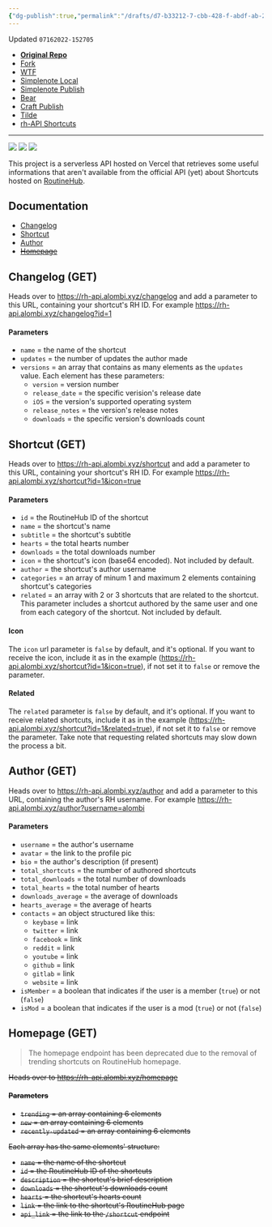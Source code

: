 ```yaml
---
{"dg-publish":true,"permalink":"/drafts/d7-b33212-7-cbb-428-f-abdf-ab-2628-ee-073-e/","dgHomeLink":true,"dgPassFrontmatter":false}
---
```


Updated `07162022-152705`

- [**Original Repo**](https://github.com/alombi/rh-api)
- [Fork](https://github.com/extratone/rh-api)
- [WTF](https://davidblue.wtf/drafts/D7B33212-7CBB-428F-ABDF-AB2628EE073E.html)
- [Simplenote Local](simplenote://note/3f8c8d1f3e24458ca659b302ae606eec)
- [Simplenote Publish](http://simp.ly/publish/Dy64cp)
- [Bear](bear://x-callback-url/open-note?id=F260C0FB-BD16-4CF9-8045-7C8BC078572F-1652-0000007820867EA4)
- [Craft Publish](https://www.craft.do/s/VsmpsMTTPNzeIA)
- [Tilde](https://tilde.town/~extratone/manual/rh-api/)
- [rh-API Shortcuts](drafts://open?uuid=D85497A7-6524-44CD-A1C2-BEA4A241FBF8)

---

![](https://img.shields.io/website?down_message=offline&up_message=online&url=https%3A%2F%2Frh-api.alombi.xyz)
![](https://img.shields.io/github/release-date/alombi/rh-api?label=latest%20release)
![](https://img.shields.io/badge/project%20status-active-brightgreen)

This project is a serverless API hosted on Vercel that retrieves some useful informations that aren't available from the official API (yet) about Shortcuts hosted on [RoutineHub](https://routinehub.co).

## Documentation
* [Changelog](#changelog-get)
* [Shortcut](#shortcut-get)
* [Author](#author-get)
* ~~[Homepage](#homepage-get)~~


## Changelog (GET)
Heads over to https://rh-api.alombi.xyz/changelog and add a parameter to this URL, containing your shortcut's RH ID. For example https://rh-api.alombi.xyz/changelog?id=1

#### Parameters
* `name` = the name of the shortcut
* `updates` = the number of updates the author made
* `versions` = an array that contains as many elements as the `updates` value. Each element has these parameters:
   * `version` = version number
   * `release_date` = the specific verision's release date
   * `iOS` = the version's supported operating system
   * `release_notes` = the version's release notes
   * `downloads` = the specific version's downloads count

## Shortcut (GET)
Heads over to https://rh-api.alombi.xyz/shortcut and add a parameter to this URL, containing your shortcut's RH ID. For example https://rh-api.alombi.xyz/shortcut?id=1&icon=true

#### Parameters
* `id` = the RoutineHub ID of the shortcut
* `name` = the shortcut's name
* `subtitle` = the shortcut's subtitle
* `hearts` = the total hearts number
* `downloads` = the total downloads number
* `icon` = the shortcut's icon (base64 encoded). Not included by default.
* `author` = the shortcut's author username
* `categories` = an array of minum 1 and maximum 2 elements containing shortcut's categories
* `related` = an array with 2 or 3 shortcuts that are related to the shortcut. This parameter includes a shortcut authored by the same user and one from each category of the shortcut. Not included by default. 

#### Icon
The `icon` url parameter is `false` by default, and it's optional. If you want to receive the icon, include it as in the example (https://rh-api.alombi.xyz/shortcut?id=1&icon=true), if not set it to `false` or remove the parameter.

#### Related 
The `related` parameter is `false` by default, and it's optional. If you want to receive related shortcuts, include it as in the example (https://rh-api.alombi.xyz/shortcut?id=1&related=true), if not set it to `false` or remove the parameter. Take note that requesting related shortcuts may slow down the process a bit.


## Author (GET)
Heads over to https://rh-api.alombi.xyz/author and add a parameter to this URL, containing the author's RH username. For example https://rh-api.alombi.xyz/author?username=alombi

#### Parameters
* `username` = the author's username
* `avatar` = the link to the profile pic
* `bio` = the author's description (if present)
* `total_shortcuts` = the number of authored shortcuts
* `total_downloads` = the total number of downloads
* `total_hearts` = the total number of hearts
* `downloads_average` = the average of downloads
* `hearts_average`  = the average of hearts
* `contacts` = an object structured like this:
   * `keybase` = link
   * `twitter` = link
   * `facebook` = link
   * `reddit` = link
   * `youtube` = link
   * `github` = link
   * `gitlab` = link
   * `website` = link
* `isMember` = a boolean that indicates if the user is a member (`true`) or not (`false`)
* `isMod` = a boolean that indicates if the user is a mod (`true`) or not (`false`)

## Homepage (GET)
> The homepage endpoint has been deprecated due to the removal of trending shortcuts on RoutineHub homepage.

~~Heads over to https://rh-api.alombi.xyz/homepage~~
#### ~~Parameters~~
* ~~`trending` = an array containing 6 elements~~
* ~~`new` = an array containing 6 elements~~
* ~~`recently-updated` = an array containing 6 elements~~

~~Each array has the same elements' structure:~~
* ~~`name` = the name of the shortcut~~
* ~~`id` = the RoutineHub ID of the shortcuts~~
* ~~`description` = the shortcut's brief description~~
* ~~`downloads` = the shortcut's downloads count~~
* ~~`hearts` = the shortcut's hearts count~~
* ~~`link` = the link to the shortcut's RoutineHub page~~
* ~~`api_link` = the link to the `/shortcut` endpoint~~